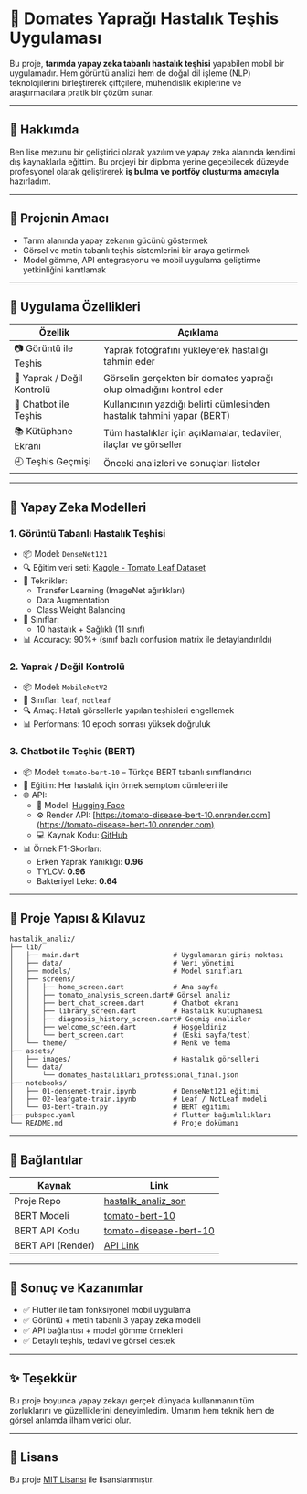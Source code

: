 
# 🍅 Domates Yaprağı Hastalık Teşhis Uygulaması

Bu proje, **tarımda yapay zeka tabanlı hastalık teşhisi** yapabilen mobil bir uygulamadır. Hem görüntü analizi hem de doğal dil işleme (NLP) teknolojilerini birleştirerek çiftçilere, mühendislik ekiplerine ve araştırmacılara pratik bir çözüm sunar.

---

## 👤 Hakkımda

Ben lise mezunu bir geliştirici olarak yazılım ve yapay zeka alanında kendimi dış kaynaklarla eğittim. Bu projeyi bir diploma yerine geçebilecek düzeyde profesyonel olarak geliştirerek **iş bulma ve portföy oluşturma amacıyla** hazırladım.

---

## 🎯 Projenin Amacı

- Tarım alanında yapay zekanın gücünü göstermek
- Görsel ve metin tabanlı teşhis sistemlerini bir araya getirmek
- Model gömme, API entegrasyonu ve mobil uygulama geliştirme yetkinliğini kanıtlamak

---

## 📱 Uygulama Özellikleri

| Özellik                       | Açıklama                                                                 |
|------------------------------|--------------------------------------------------------------------------|
| 📷 Görüntü ile Teşhis        | Yaprak fotoğrafını yükleyerek hastalığı tahmin eder                      |
| 🌿 Yaprak / Değil Kontrolü   | Görselin gerçekten bir domates yaprağı olup olmadığını kontrol eder      |
| 💬 Chatbot ile Teşhis        | Kullanıcının yazdığı belirti cümlesinden hastalık tahmini yapar (BERT)   |
| 📚 Kütüphane Ekranı          | Tüm hastalıklar için açıklamalar, tedaviler, ilaçlar ve görseller        |
| 🕘 Teşhis Geçmişi            | Önceki analizleri ve sonuçları listeler                                  |

---

## 🧠 Yapay Zeka Modelleri

### 1. Görüntü Tabanlı Hastalık Teşhisi
- 📦 Model: `DenseNet121`
- 🔍 Eğitim veri seti: [Kaggle - Tomato Leaf Dataset](https://www.kaggle.com/datasets/kaustubhb999/tomatoleaf)
- 🔧 Teknikler:
  - Transfer Learning (ImageNet ağırlıkları)
  - Data Augmentation
  - Class Weight Balancing
- 🎯 Sınıflar:
  - 10 hastalık + Sağlıklı (11 sınıf)
- 📊 Accuracy: 90%+ (sınıf bazlı confusion matrix ile detaylandırıldı)

### 2. Yaprak / Değil Kontrolü
- 📦 Model: `MobileNetV2`
- 🧪 Sınıflar: `leaf`, `notleaf`
- 🔍 Amaç: Hatalı görsellerle yapılan teşhisleri engellemek
- 📊 Performans: 10 epoch sonrası yüksek doğruluk

### 3. Chatbot ile Teşhis (BERT)
- 📦 Model: `tomato-bert-10` – Türkçe BERT tabanlı sınıflandırıcı
- 🔧 Eğitim: Her hastalık için örnek semptom cümleleri ile
- 🌐 API:  
  - 🤖 Model: [Hugging Face](https://huggingface.co/Kahsi13/tomato-bert-10)  
  - ⚙️ Render API: [https://tomato-disease-bert-10.onrender.com](https://tomato-disease-bert-10.onrender.com)  
  - 💻 Kaynak Kodu: [GitHub](https://github.com/kahsi13/tomato-disease-bert-10)
- 📊 Örnek F1-Skorları:
  - Erken Yaprak Yanıklığı: **0.96**
  - TYLCV: **0.96**
  - Bakteriyel Leke: **0.64**

---

## 📁 Proje Yapısı & Kılavuz

```
hastalik_analiz/
├── lib/
│   ├── main.dart                       # Uygulamanın giriş noktası
│   ├── data/                           # Veri yönetimi
│   ├── models/                         # Model sınıfları
│   ├── screens/
│   │   ├── home_screen.dart            # Ana sayfa
│   │   ├── tomato_analysis_screen.dart# Görsel analiz
│   │   ├── bert_chat_screen.dart       # Chatbot ekranı
│   │   ├── library_screen.dart         # Hastalık kütüphanesi
│   │   ├── diagnosis_history_screen.dart# Geçmiş analizler
│   │   ├── welcome_screen.dart         # Hoşgeldiniz
│   │   └── bert_screen.dart            # (Eski sayfa/test)
│   └── theme/                          # Renk ve tema
├── assets/
│   ├── images/                         # Hastalık görselleri
│   └── data/
│       └── domates_hastaliklari_professional_final.json
├── notebooks/
│   ├── 01-densenet-train.ipynb         # DenseNet121 eğitimi
│   ├── 02-leafgate-train.ipynb         # Leaf / NotLeaf modeli
│   └── 03-bert-train.py                # BERT eğitimi
├── pubspec.yaml                        # Flutter bağımlılıkları
└── README.md                           # Proje dokümanı
```

---

## 🔗 Bağlantılar

| Kaynak             | Link |
|--------------------|------|
| Proje Repo         | [hastalik_analiz_son](https://github.com/kahsi13/hastalik_analiz_son) |
| BERT Modeli        | [tomato-bert-10](https://huggingface.co/Kahsi13/tomato-bert-10) |
| BERT API Kodu      | [tomato-disease-bert-10](https://github.com/kahsi13/tomato-disease-bert-10) |
| BERT API (Render)  | [API Link](https://tomato-disease-bert-10.onrender.com) |

---

## 🧪 Sonuç ve Kazanımlar

- ✅ Flutter ile tam fonksiyonel mobil uygulama
- ✅ Görüntü + metin tabanlı 3 yapay zeka modeli
- ✅ API bağlantısı + model gömme örnekleri
- ✅ Detaylı teşhis, tedavi ve görsel destek

---

## ✨ Teşekkür

Bu proje boyunca yapay zekayı gerçek dünyada kullanmanın tüm zorluklarını ve güzelliklerini deneyimledim. Umarım hem teknik hem de görsel anlamda ilham verici olur.

---

## 📝 Lisans

Bu proje [MIT Lisansı](LICENSE) ile lisanslanmıştır.
